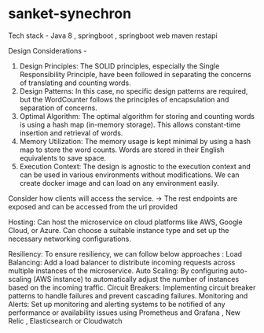 # sanket-synechron

Tech stack -
Java 8 , springboot , springboot web
maven
restapi

Design Considerations -
1. Design Principles: The SOLID principles, especially the Single Responsibility Principle, have been followed in separating the concerns of translating and counting words.
2. Design Patterns: In this case, no specific design patterns are required, but the WordCounter follows the principles of encapsulation and separation of concerns.
3. Optimal Algorithm: The optimal algorithm for storing and counting words is using a hash map (in-memory storage). This allows constant-time insertion and retrieval of words.
4. Memory Utilization: The memory usage is kept minimal by using a hash map to store the word counts. Words are stored in their English equivalents to save space.
5. Execution Context: The design is agnostic to the execution context and can be used in various environments without modifications. We can create docker image and can load on any environment easily.

Consider how clients will access the service. 
-> The rest endpoints are exposed and can be accessed from the url provided

Hosting: 
Can host the microservice on cloud platforms like AWS, Google Cloud, or Azure. 
Can choose a suitable instance type and set up the necessary networking configurations.

Resiliency: 
To ensure resiliency, we can follow below approaches :
Load Balancing: Add a load balancer to distribute incoming requests across multiple instances of the microservice.
Auto Scaling: By configuring auto-scaling (AWS instance) to automatically adjust the number of instances based on the incoming traffic.
Circuit Breakers: Implementing circuit breaker patterns to handle failures and prevent cascading failures.
Monitoring and Alerts: Set up monitoring and alerting systems to be notified of any performance or availability issues using
Prometheus and Grafana , New Relic , Elasticsearch  or Cloudwatch
